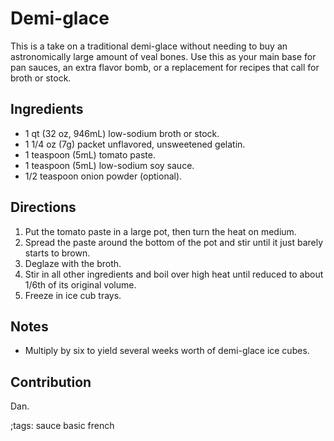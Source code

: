 # Demi-glace

This is a take on a traditional demi-glace without needing to buy an
astronomically large amount of veal bones. Use this as your main base for pan
sauces, an extra flavor bomb, or a replacement for recipes that call for broth
or stock.

## Ingredients

- 1 qt (32 oz, 946mL) low-sodium broth or stock.
- 1 1/4 oz (7g) packet unflavored, unsweetened gelatin.
- 1 teaspoon (5mL) tomato paste.
- 1 teaspoon (5mL) low-sodium soy sauce.
- 1/2 teaspoon onion powder (optional).

## Directions

1. Put the tomato paste in a large pot, then turn the heat on medium.
2. Spread the paste around the bottom of the pot and stir until it just barely
   starts to brown.
3. Deglaze with the broth.
4. Stir in all other ingredients and boil over high heat until reduced to about
   1/6th of its original volume.
5. Freeze in ice cub trays.

## Notes

- Multiply by six to yield several weeks worth of demi-glace ice cubes.

## Contribution

Dan.

;tags: sauce basic french
